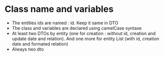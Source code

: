 # Class name and variables

- The entities ids are named : id. Keep it same in DTO
- The class and variables are declared using camelCase syntaxe
- At least two DTOs by entity (one for creation : without id, creation and update date and relation). And one more for entity List (with id, creation date and formated relation)
- Always two dto 
